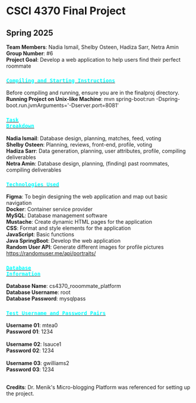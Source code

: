 # CSCI 4370 Final Project
## Spring 2025
**Team Members**: Nadia Ismail, Shelby Osteen, Hadiza Sarr, Netra Amin </br>
**Group Number**: #6 </br>
**Project Goal**: Develop a web application to help users find their perfect roommate
</br>

### <ins> <code style="color : aqua">Compiling and Starting Instructions</code> </ins>
Before compiling and running, ensure you are in the finalproj directory. </br>
**Running Project on Unix-like Machine**: mvn spring-boot:run -Dspring-boot.run.jvmArguments='-Dserver.port=8081' 
</br>

### <ins> <code style="color : aqua">Task Breakdown</code></ins>
**Nadia Ismail**: Database design, planning, matches, feed, voting  </br>
**Shelby Osteen**: Planning, reviews, front-end, profile, voting </br>
**Hadiza Sarr**: Data generation, planning, user attributes, profile, compiling deliverables </br>
**Netra Amin**: Database design, planning, (finding) past roommates, compiling deliverables </br>
### <ins> <code style="color : aqua">Technologies Used</code> </ins>
**Figma**: To begin designing the web application and map out basic navigation </br>
**Docker**: Container service provider </br>
**MySQL**: Database management software </br>
**Mustache**: Create dynamic HTML pages for the application </br>
**CSS**: Format and style elements for the application </br>
**JavaScript**: Basic functions </br>
**Java SpringBoot**: Develop the web application </br>
**Random User API**: Generate different images for profile pictures </br>
  https://randomuser.me/api/portraits/
### <ins><code style="color : aqua">Database Information</code> </ins>
**Database Name**: cs4370_rooommate_platform </br>
**Database Username**: root </br>
**Database Password**: mysqlpass </br>
### <ins> <code style="color : aqua">Test Username and Password Pairs</code> </ins>
**Username 01**: mtea0 </br>
**Password 01**: 1234 </br> </br>
**Username 02**: lsauce1 </br>
**Password 02**: 1234 </br> </br>
**Username 03**: gwilliams2 </br>
**Password 03**: 1234 </br> 
</br>

**Credits**: Dr. Menik's Micro-blogging Platform was referenced for setting up the project.

